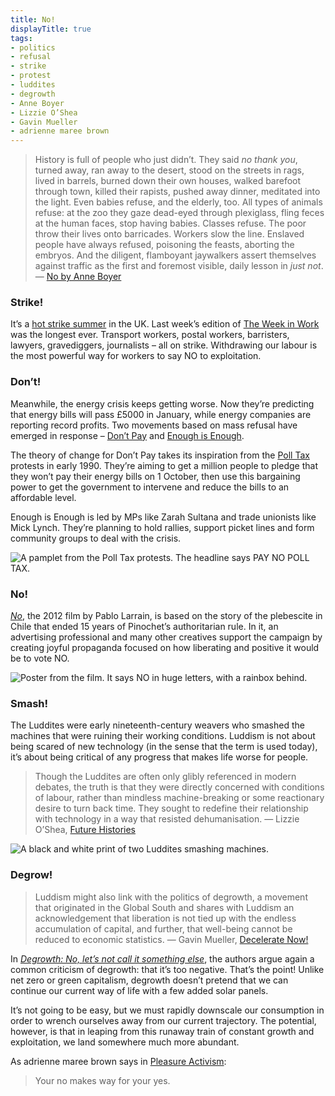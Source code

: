 ```yaml
---
title: No!
displayTitle: true
tags: 
- politics
- refusal
- strike
- protest
- luddites
- degrowth
- Anne Boyer
- Lizzie O’Shea
- Gavin Mueller
- adrienne maree brown
---
```


> History is full of people who just didn’t. They said *no thank you*, turned away, ran away to the desert, stood on the streets in rags, lived in barrels, burned down their own houses, walked barefoot through town, killed their rapists, pushed away dinner, meditated into the light. Even babies refuse, and the elderly, too. All types of animals refuse: at the zoo they gaze dead-eyed through plexiglass, fling feces at the human faces, stop having babies. Classes refuse. The poor throw their lives onto barricades. Workers slow the line. Enslaved people have always refused, poisoning the feasts, aborting the embryos. And the diligent, flamboyant jaywalkers assert themselves against traffic as the first and foremost visible, daily lesson in *just not*.
— [No by Anne Boyer](https://www.poetryfoundation.org/harriet-books/2017/04/no)

### Strike!

It’s a [hot strike summer](https://novaramedia.com/2022/07/13/everything-you-need-to-know-about-hot-strike-summer/) in the UK. Last week’s edition of [The Week in Work](https://theweekinwork.substack.com/p/prospect-of-nhs-strikes-grows-strikes) was the longest ever. Transport workers, postal workers, barristers, lawyers, gravediggers, journalists – all on strike. Withdrawing our labour is the most powerful way for workers to say NO to exploitation.

### Don’t!

Meanwhile, the energy crisis keeps getting worse. Now they’re predicting that energy bills will pass £5000 in January, while energy companies are reporting record profits. Two movements based on mass refusal have emerged in response – [Don’t Pay](https://dontpay.uk/) and [Enough is Enough](https://wesayenough.co.uk/).

The theory of change for Don’t Pay takes its inspiration from the [Poll Tax](https://maydayrooms.org/archive_item/poll-tax-rebellion/) protests in early 1990. They’re aiming to get a million people to pledge that they won’t pay their energy bills on 1 October, then use this bargaining power to get the government to intervene and reduce the bills to an affordable level.

Enough is Enough is led by MPs like Zarah Sultana and trade unionists like Mick Lynch. They’re planning to hold rallies, support picket lines and form community groups to deal with the crisis.

![A pamplet from the Poll Tax protests. The headline says PAY NO POLL TAX.](https://d2w9rnfcy7mm78.cloudfront.net/17684414/original_89af786e53c90f9272451f980ec24e90.jpg?1661016693?bc=0)

### No!

*[No](https://en.wikipedia.org/wiki/No_(2012_film))*, the 2012 film by Pablo Larrain, is based on the story of the plebescite in Chile that ended 15 years of Pinochet’s authoritarian rule. In it, an advertising professional and many other creatives support the campaign by creating joyful propaganda focused on how liberating and positive it would be to vote NO.

![Poster from the film. It says NO in huge letters, with a rainbox behind.](https://d2w9rnfcy7mm78.cloudfront.net/17684412/original_887f5acf72841c67f24faa9a36077b2c.jpg?1661016691?bc=0)

### Smash!

The Luddites were early nineteenth-century weavers who smashed the machines that were ruining their working conditions. Luddism is not about being scared of new technology (in the sense that the term is used today), it’s about being critical of any progress that makes life worse for people.

> Though the Luddites are often only glibly referenced in modern debates, the truth is that they were directly concerned with conditions of labour, rather than mindless machine-breaking or some reactionary desire to turn back time. They sought to redefine their relationship with technology in a way that resisted dehumanisation.
— Lizzie O’Shea, [Future Histories](https://www.versobooks.com/books/3747-future-histories)

![A black and white print of two Luddites smashing machines.](https://d2w9rnfcy7mm78.cloudfront.net/17684413/original_7088c1995cfed609e8dce1a55f72364e.jpg?1661016692?bc=0)

### Degrow!

> Luddism might also link with the politics of degrowth, a movement that originated in the Global South and shares with Luddism an acknowledgement that liberation is not tied up with the endless accumulation of capital, and further, that well-being cannot be reduced to economic statistics.
— Gavin Mueller, [Decelerate Now!](https://logicmag.io/commons/decelerate-now/)

In *[Degrowth: No, let’s not call it something else](https://illuminem.com/illuminemvoices/1ab65908-2352-4ae9-8738-5313a3b147e6)*, the authors argue again a common criticism of degrowth: that it’s too negative. That’s the point! Unlike net zero or green capitalism, degrowth doesn’t pretend that we can continue our current way of life with a few added solar panels. 

It’s not going to be easy, but we must rapidly downscale our consumption in order to wrench ourselves away from our current trajectory. The potential, however, is that in leaping from this runaway train of constant growth and exploitation, we land somewhere much more abundant.

As adrienne maree brown says in [Pleasure Activism](https://www.akpress.org/pleasure-activism.html):
> Your no makes way for your yes.